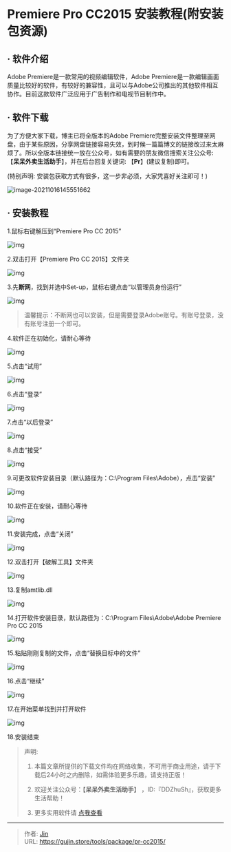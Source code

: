 # Premiere Pro CC2015 安装教程(附安装包资源)


## · 软件介绍
Adobe Premiere是一款常用的视频编辑软件，Adobe Premiere是一款编辑画面质量比较好的软件，有较好的兼容性，且可以与Adobe公司推出的其他软件相互协作。目前这款软件广泛应用于广告制作和电视节目制作中。

## · 软件下载
为了方便大家下载，博主已将全版本的Adobe Premiere完整安装文件整理至网盘，由于某些原因，分享网盘链接容易失效，到时候一篇篇博文的链接改过来太麻烦了。所以全版本链接统一放在公众号，如有需要的朋友微信搜索关注公众号: 【**呆呆外卖生活助手**】，并在后台回复关键词: 【**Pr**】(建议复制)即可。

(特别声明: 安装包获取方式有很多，这一步非必须，大家凭喜好关注即可！)

![image-20211016145551662](https://img.gujin.store/img/image-20211016145551662.png)

## · 安装教程

1.鼠标右键解压到“Premiere Pro CC 2015”

![img](https://img.gujin.store/img/v2-2b2a9856a41e8df1b09a27bcbb481fca_720w.png)

2.双击打开【Premiere Pro CC 2015】文件夹

![img](https://img.gujin.store/img/v2-4137a35a08c727f6c31114275b330416_720w.png)

3.先**断网**，找到并选中Set-up，鼠标右键点击“以管理员身份运行”

![img](https://img.gujin.store/img/v2-b0e0e3f34421cec5d8924041a0b16242_720w.png)

> 温馨提示：不断网也可以安装，但是需要登录Adobe账号。有账号登录，没有账号注册一个即可。

4.软件正在初始化，请耐心等待

![img](https://img.gujin.store/img/v2-8a2a2dd8a571ba80c03d8fbee9751a27_720w.png)

5.点击“试用”

![img](https://img.gujin.store/img/v2-fd41207fd095fae538841e191f9a6aac_720w.png)

6.点击“登录”

![img](https://img.gujin.store/img/v2-5f42e76f9b8482cb16e184f4f7eea5ba_720w.png)

7.点击“以后登录”

![img](https://img.gujin.store/img/v2-94ea72e3d051657dea29eac400685bc2_720w.png)

8.点击“接受”

![img](https://img.gujin.store/img/v2-f1cc9fff08e4ca6c8fd8d71e13d7d345_720w.png)

9.可更改软件安装目录（默认路径为：C:\Program Files\Adobe），点击“安装”

![img](https://img.gujin.store/img/v2-3053f20521e0e6ef4d7b3eb63052267d_720w.png)

10.软件正在安装，请耐心等待

![img](https://img.gujin.store/img/v2-96df1d8ccf51723b7dc38d2aa033dfcb_720w.png)

11.安装完成，点击“关闭”

![img](https://img.gujin.store/img/v2-60dfa8563f862d85a5b893b909f52c32_720w.png)

12.双击打开【破解工具】文件夹

![img](https://img.gujin.store/img/v2-f1efdbaea277a55f86b7b8b84c3edee8_720w.png)

13.复制amtlib.dll

![img](https://img.gujin.store/img/v2-5f8ff2bc3882823b61947c0df876edab_720w.png)

14.打开软件安装目录，默认路径为：C:\Program Files\Adobe\Adobe Premiere Pro CC 2015

![img](https://img.gujin.store/img/v2-e4331953663294eae41189171f2cc0d6_720w.png)

15.粘贴刚刚复制的文件，点击“替换目标中的文件”

![img](https://img.gujin.store/img/v2-3d5b2f1bbf79c760eb78c76d419a8e57_720w.png)

16.点击“继续”

![img](https://img.gujin.store/img/v2-f4f6fb1beb4832c0489e575c53cfa269_720w.png)

17.在开始菜单找到并打开软件

![img](https://img.gujin.store/img/v2-f66b3f27d68e0a381c2840f0dd186871_720w.png)

18.安装结束




> 声明: 
>
> 1. 本篇文章所提供的下载文件均在网络收集，不可用于商业用途，请于下载后24小时之内删除，如需体验更多乐趣，请支持正版！
>
> 2. 欢迎关注公众号：【**呆呆外卖生活助手**】 ，ID:『DDZhuSh』，获取更多生活帮助！
>
> 3. 更多实用软件请  [点我查看](/tools)

---

> 作者: [Jin](https://img.gujin.store/img/favicon.ico)  
> URL: https://gujin.store/tools/package/pr-cc2015/  

